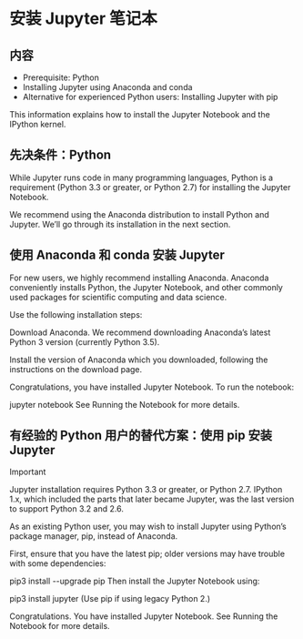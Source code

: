 # 安装 Jupyter 笔记本

## 内容

- Prerequisite: Python
- Installing Jupyter using Anaconda and conda
- Alternative for experienced Python users: Installing Jupyter with pip

This information explains how to install the Jupyter Notebook and the IPython kernel.

## 先决条件：Python

While Jupyter runs code in many programming languages, Python is a requirement (Python 3.3 or greater, or Python 2.7) for installing the Jupyter Notebook.

We recommend using the Anaconda distribution to install Python and Jupyter. We’ll go through its installation in the next section.

## 使用 Anaconda 和 conda 安装 Jupyter

For new users, we highly recommend installing Anaconda. Anaconda conveniently installs Python, the Jupyter Notebook, and other commonly used packages for scientific computing and data science.

Use the following installation steps:

Download Anaconda. We recommend downloading Anaconda’s latest Python 3 version (currently Python 3.5).

Install the version of Anaconda which you downloaded, following the instructions on the download page.

Congratulations, you have installed Jupyter Notebook. To run the notebook:

jupyter notebook
See Running the Notebook for more details.

## 有经验的 Python 用户的替代方案：使用 pip 安装 Jupyter

Important

Jupyter installation requires Python 3.3 or greater, or Python 2.7. IPython 1.x, which included the parts that later became Jupyter, was the last version to support Python 3.2 and 2.6.

As an existing Python user, you may wish to install Jupyter using Python’s package manager, pip, instead of Anaconda.

First, ensure that you have the latest pip; older versions may have trouble with some dependencies:

pip3 install --upgrade pip
Then install the Jupyter Notebook using:

pip3 install jupyter
(Use pip if using legacy Python 2.)

Congratulations. You have installed Jupyter Notebook. See Running the Notebook for more details.
